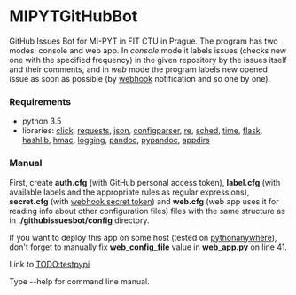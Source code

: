 # MIPYTGitHubBot
GitHub Issues Bot for MI-PYT in FIT CTU in Prague. The program has two modes: console and web app. In *console* mode it labels issues (checks new one with the specified frequency) in the given repository by the issues itself and their comments, and in *web* mode the program labels new opened issue as soon as possible (by [webhook](https://developer.github.com/webhooks/) notification and so one by one). 

### Requirements
* python 3.5
* libraries: [click](http://click.pocoo.org/6/), [requests](http://docs.python-requests.org/en/master/), [json](http://docs.python.org/3.5/library/json.html), [configparser](http://docs.python.org/3.5/library/configparser.html), [re](http://docs.python.org/3.5/library/re.html), [sched](http://docs.python.org/3.5/library/sched.html), [time](http://docs.python.org/3.5/library/time.html), [flask](http://flask.pocoo.org/), [hashlib](https://docs.python.org/3/library/hashlib.html), [hmac](https://docs.python.org/3/library/hmac.html), [logging](https://docs.python.org/3/library/logging.html), [pandoc](http://pandoc.org/), [pypandoc](https://pypi.python.org/pypi/pypandoc), [appdirs](https://pypi.python.org/pypi/appdirs)

### Manual
First, create **auth.cfg** (with GitHub personal access token), **label.cfg** (with available labels and the appropriate rules as regular expressions), **secret.cfg** (with [webhook secret token](https://developer.github.com/webhooks/securing/)) and **web.cfg** (web app uses it for reading info about other configuration files) files with the same structure as in **./githubissuesbot/config** directory.

If you want to deploy this app on some host (tested on [pythonanywhere](https://www.pythonanywhere.com/)), don't forget to manually fix **web_config_file** value in **web_app.py** on line 41.

Link to [TODO:testpypi]()

Type --help for command line manual.

